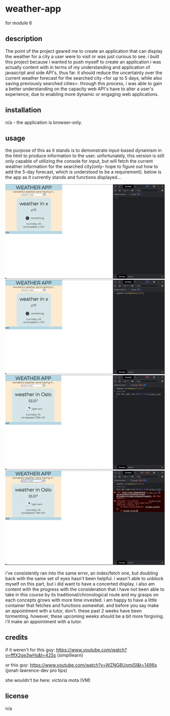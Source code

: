 # weather-app
for module 6

## description

The point of the project geared me to create an application that can display the weather for a city a user were to visit or was just curious to see.
i built this project because i wanted to push myself to create an application i was actually content with in terms of my understanding and application of javascript and side API's, thus far. it should reduce the uncertainty over the current <and future> weather forecast for the searched city <for up to 5 days, while also saving previously searched cities>. through this process, i was able to gain a better understanding on the capacity web API's have to alter a user's experience, due to enabling more dynamic or engaging web applications.

## installation

n/a - the application is browser-only.

## usage

the purpose of this as it stands is to demonstrate input-based dynamism in the html to produce information to the user. unfortunately, this version is still only capable of utilizing the console for input, but will fetch the current weather information for the searched city(only- hope to figure out how to add the 5-day forecast, which is understood to be a requirement). below is the app as it currently stands and functions displayed...

![alt text](assets/images/app-1.png)
![alt text](assets/images/app-2.png)
![alt text](assets/images/app-3.png)
![alt text](assets/images/app-4.png)

i've consistently ran into the same error, an index/fetch one, but doubling back with the same set of eyes hasn't been helpful. i wasn't able to unblock myself on this part, but i did want to have a concerted display. i also am content with the progress with the consideration that i have not been able to take in this course by its traditional/chronological route and my grasps on each concepts grows with more time invested. i am happy to have a little container that fetches and functions somewhat. and before you say make an appointment with a tutor, don't. these past 2 weeks have been tormenting. however, these upcoming weeks should be a bit more forgiving. i'll make an appointment with a tutor.

## credits
if it weren't for this guy:
https://www.youtube.com/watch?v=fffX2ge3wHs&t=425s
(simplilearn)

or this guy:
https://www.youtube.com/watch?v=WZNG8UomjSI&t=1496s
(jonah lawrence-dev pro tips)

she wouldn't be here:
victoria mota (VM)

## license
n/a

